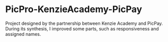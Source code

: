 # PicPro-KenzieAcademy-PicPay
Project designed by the partnership between Kenzie Academy and PicPay. During its synthesis, I improved some parts, such as responsiveness and assigned names.
